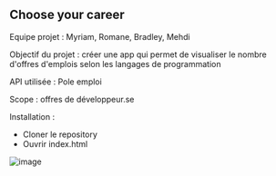 ## Choose your career

Equipe projet : Myriam, Romane, Bradley, Mehdi

Objectif du projet : créer une app qui permet de visualiser le nombre d'offres d'emplois selon les langages de programmation

API utilisée : Pole emploi

Scope : offres de développeur.se

Installation :
  - Cloner le repository
  - Ouvrir index.html

![image](https://github.com/MehdiGrimault/Choose_your_career/assets/123545914/a2471a72-3a75-485f-a2ac-89f03938cee8)
